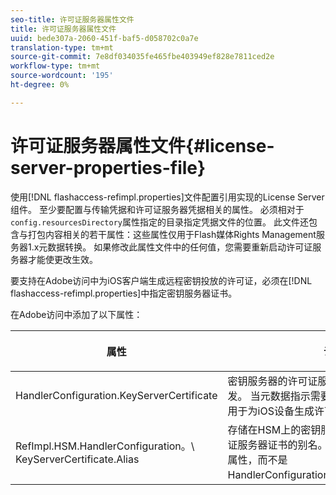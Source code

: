 ```yaml
---
seo-title: 许可证服务器属性文件
title: 许可证服务器属性文件
uuid: bede307a-2060-451f-baf5-d058702c0a7e
translation-type: tm+mt
source-git-commit: 7e8df034035fe465fbe403949ef828e7811ced2e
workflow-type: tm+mt
source-wordcount: '195'
ht-degree: 0%

---
```



# 许可证服务器属性文件{#license-server-properties-file}

使用[!DNL flashaccess-refimpl.properties]文件配置引用实现的License Server组件。 至少要配置与传输凭据和许可证服务器凭据相关的属性。 必须相对于`config.resourcesDirectory`属性指定的目录指定凭据文件的位置。 此文件还包含与打包内容相关的若干属性：这些属性仅用于Flash媒体Rights Management服务器1.x元数据转换。 如果修改此属性文件中的任何值，您需要重新启动许可证服务器才能使更改生效。

要支持在Adobe访问中为iOS客户端生成远程密钥投放的许可证，必须在[!DNL flashaccess-refimpl.properties]中指定密钥服务器证书。

在Adobe访问中添加了以下属性：

<table frame="all" colsep="1" rowsep="1" class="+ topic/table adobe-d/table " id="table_xz2_lwy_n4"> 
 <thead class="- topic/thead "> 
  <tr rowsep="1" class="- topic/row "> 
   <th colname="1" class="- topic/entry entry"> <p class="- topic/p ">属性 </p> </th> 
   <th colname="2" class="- topic/entry entry"> <p class="- topic/p ">说明 </p> </th> 
  </tr> 
 </thead>
 <tbody class="- topic/tbody "> 
  <tr rowsep="1" class="- topic/row "> 
   <td colname="1" class="- topic/entry "><span class="codeph"> HandlerConfiguration.KeyServerCertificate</span> </td> 
   <td colname="2" class="- topic/entry "> 密钥服务器的许可证服务器证书，由Adobe颁发。 当元数据指示需要密钥服务器时，此证书用于为iOS设备生成许可证。 </td> 
  </tr> 
  <tr rowsep="0" class="- topic/row "> 
   <td colname="1" class="- topic/entry "><span class="codeph"> RefImpl.HSM.HandlerConfiguration。\ KeyServerCertificate.Alias</span> </td> 
   <td colname="2" class="- topic/entry ">存储在HSM上的密钥服务器Adobe颁发的许可证服务器证书的别名。 启用HSM时，请使用此属性，而不是<span class="codeph"> HandlerConfiguration.KeyServerCertificate</span>。 </td> 
  </tr> 
 </tbody> 
</table>

